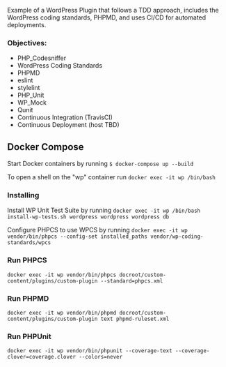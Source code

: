 Example of a WordPress Plugin that follows a TDD approach, includes the WordPress coding standards, PHPMD, and uses CI/CD for automated deployments.

### Objectives:

* PHP_Codesniffer
* WordPress Coding Standards
* PHPMD
* eslint
* stylelint
* PHP_Unit
* WP_Mock
* Qunit
* Continuous Integration (TravisCI)
* Continuous Deployment (host TBD)

## Docker Compose
Start Docker containers by running `$ docker-compose up --build`

To open a shell on the "wp" container run `docker exec -it wp /bin/bash`

### Installing

Install WP Unit Test Suite by running `docker exec -it wp /bin/bash install-wp-tests.sh wordpress wordpress wordpress db`

Configure PHPCS to use WPCS  by running `docker exec -it wp vendor/bin/phpcs --config-set installed_paths vendor/wp-coding-standards/wpcs
`


### Run PHPCS

`docker exec -it wp vendor/bin/phpcs docroot/custom-content/plugins/custom-plugin --standard=phpcs.xml`

### Run PHPMD

`docker exec -it wp vendor/bin/phpmd docroot/custom-content/plugins/custom-plugin text phpmd-ruleset.xml`

### Run PHPUnit

`docker exec -it wp vendor/bin/phpunit --coverage-text --coverage-clover=coverage.clover --colors=never`